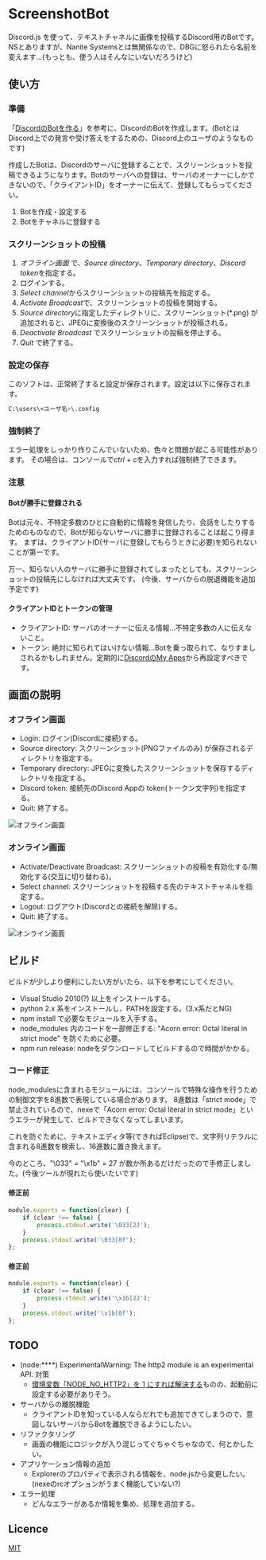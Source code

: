 # ScreenshotBot
Discord.js を使って、テキストチャネルに画像を投稿するDiscord用のBotです。NSとありますが、Nanite Systemsとは無関係なので、DBGに怒られたら名前を変えます…(もっとも、使う人はそんなにいないだろうけど)

## 使い方
### 準備
「[DiscordのBotを作る](https://weakenedfuntimeblog.wordpress.com/2017/07/23/discord%e3%81%aebot%e3%82%92%e3%81%a4%e3%81%8f%e3%82%8b/)」を参考に、DiscordのBotを作成します。(BotとはDiscord上での発言や受け答えをするための、Discord上のユーザのようなものです)

作成したBotは、Discordのサーバに登録することで、スクリーンショットを投稿できるようになります。Botのサーバへの登録は、サーバのオーナーにしかできないので、「クライアントID」をオーナーに伝えて、登録してもらってください。

1. Botを作成・設定する
2. Botをチャネルに登録する

### スクリーンショットの投稿
1. *オフライン画面* で、*Source directory*、*Temporary directory*、*Discord token*を指定する。
2. ログインする。
3. *Select channel*からスクリーンショットの投稿先を指定する。
4. *Activate Broadcast*で、スクリーンショットの投稿を開始する。
5. *Source directory*に指定したディレクトリに、スクリーンショット(*.png) が追加されると、JPEGに変換後のスクリーンショットが投稿される。
6. *Deactivate Broadcast* でスクリーンショットの投稿を停止する。
7. *Quit* で終了する。

### 設定の保存
このソフトは、正常終了すると設定が保存されます。設定は以下に保存されます。

``` sh
C:\users\<ユーザ名>\.config
```
### 強制終了
エラー処理をしっかり作りこんでいないため、色々と問題が起こる可能性があります。
その場合は、コンソールで*ctrl + c*を入力すれば強制終了できます。

### 注意
#### Botが勝手に登録される
Botは元々、不特定多数のひとに自動的に情報を発信したり、会話をしたりするためのものなので、Botが知らないサーバに勝手に登録されることは起こり得ます。
まずは、クライアントID(サーバに登録してもらうときに必要)を知られないことが第一です。

万一、知らない人のサーバに勝手に登録されてしまったとしても、スクリーンショットの投稿先にしなければ大丈夫です。
(今後、サーバからの脱退機能を追加予定です)

#### クライアントIDとトークンの管理
* クライアントID: サーバのオーナーに伝える情報…不特定多数の人に伝えないこと。
* トークン: 絶対に知られてはいけない情報…Botを乗っ取られて、なりすましされるかもしれません。定期的に[DiscordのMy Apps](https://discordapp.com/developers/applications/me/)から再設定すべきです。


## 画面の説明
### オフライン画面
* Login: ログイン(Discordに接続)する。
* Source directory: スクリーンショット(PNGファイルのみ) が保存されるディレクトリを指定する。
* Temporary directory: JPEGに変換したスクリーンショットを保存するディレクトリを指定する。
* Discord token: 接続先のDiscord Appの token(トークン文字列)を指定する。
* Quit: 終了する。

![オフライン画面](https://github.com/WeakenedPlayer/minimum/raw/master/images/offline.png)

### オンライン画面
* Activate/Deactivate Broadcast: スクリーンショットの投稿を有効化する/無効化する(交互に切り替わる)。
* Select channel: スクリーンショットを投稿する先のテキストチャネルを指定する。
* Logout: ログアウト(Discordとの接続を解除)する。
* Quit: 終了する。

![オンライン画面](https://github.com/WeakenedPlayer/minimum/raw/master/images/online.png)


## ビルド
ビルドが少しより便利にしたい方がいたら、以下を参考にしてください。

* Visual Studio 2010(?) 以上をインストールする。
* python 2.x 系をインストールし、PATHを設定する。(3.x系だとNG)
* npm install で必要なモジュールを入手する。
* node_modules 内のコードを一部修正する: "Acorn error: Octal literal in strict mode" を防ぐために必要。
* npm run release: nodeをダウンロードしてビルドするので時間がかかる。

### コード修正
node_modulesに含まれるモジュールには、コンソールで特殊な操作を行うための制御文字を8進数で表現している場合があります。
8進数は「strict mode」で禁止されているので、nexeで「Acorn error: Octal literal in strict mode」というエラーが発生して、ビルドできなくなってしまいます。

これを防ぐために、テキストエディタ等(できればEclipse)で、文字列リテラルに含まれる8進数を検索し、16進数に置き換えます。

今のところ、"\033" = "\x1b" = 27 が数か所あるだけだったので手修正しました。(今後ツールが現れたら使いたいです)

#### 修正前

```js
module.exports = function(clear) {
    if (clear !== false) {
        process.stdout.write('\033[2J');
    }
    process.stdout.write('\033[0f');
};
```

#### 修正前

```js
module.exports = function(clear) {
    if (clear !== false) {
        process.stdout.write('\x1b[2J');
    }
    process.stdout.write('\x1b[0f');
};
```

## TODO
* (node:****) ExperimentalWarning: The http2 module is an experimental API. 対策
	* [環境変数「NODE_NO_HTTP2」を 1 にすれば解決する](https://github.com/nodejs/node/pull/15685)ものの、起動前に設定する必要がありそう。
* サーバからの離脱機能
	* クライアントIDを知っている人ならだれでも追加できてしまうので、意図しないサーバからBotを離脱できるようにしたい。
* リファクタリング
	* 画面の機能にロジックが入り混じってぐちゃぐちゃなので、何とかしたい。
* アプリケーション情報の追加
	* Explorerのプロパティで表示される情報を、node.jsから変更したい。(nexeのrcオプションがうまく機能していない?)
* エラー処理
	* どんなエラーがあるか情報を集め、処理を追加する。


## Licence
[MIT](https://github.com/tcnksm/tool/blob/master/LICENCE)